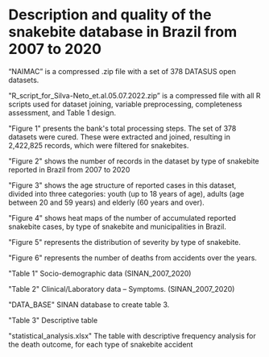 # Description and quality of the snakebite database in Brazil from 2007 to 2020
“NAIMAC” is a compressed .zip file with a set of 378 DATASUS open datasets.

"R_script_for_Silva-Neto_et.al.05.07.2022.zip” is a compressed file with all R scripts used for dataset joining, variable preprocessing, completeness assessment, and Table 1 design.

"Figure 1" presents the bank's total processing steps. The set of 378 datasets were cured. These were extracted and joined, resulting in 2,422,825 records, which were filtered for snakebites.

"Figure 2" shows the number of records in the dataset by type of snakebite reported in Brazil from 2007 to 2020

"Figure 3" shows the age structure of reported cases in this dataset, divided into three categories: youth (up to 18 years of age), adults (age between 20 and 59 years) and elderly (60 years and over).

"Figure 4" shows heat maps of the number of accumulated reported snakebite cases, by type of snakebite and municipalities in Brazil.

"Figure 5" represents the distribution of severity by type of snakebite.

"Figure 6" represents the number of deaths from accidents over the years.

"Table 1" Socio-demographic data (SINAN_2007_2020)

"Table 2" Clinical/Laboratory data – Symptoms. (SINAN_2007_2020)

"DATA_BASE" SINAN database to create table 3.

"Table 3" Descriptive table

"statistical_analysis.xlsx" The table with descriptive frequency analysis for the death outcome, for each type of snakebite accident
